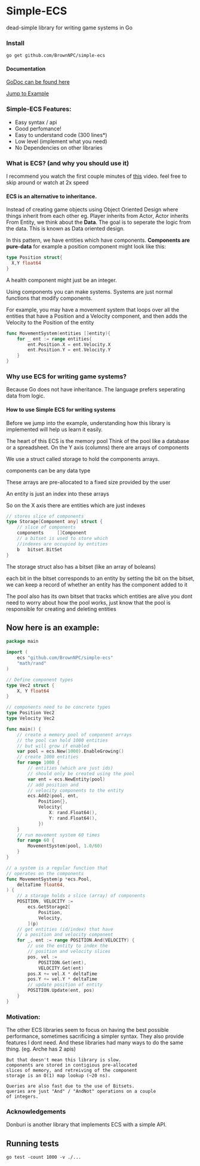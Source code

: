 # Simple-ECS
dead-simple library for writing
game systems in Go

### Install
```go get github.com/BrownNPC/simple-ecs```

#### Documentation
[GoDoc can be found here](https://pkg.go.dev/github.com/BrownNPC/simple-ecs#pkg-variables)

[Jump to Example](https://github.com/BrownNPC/simple-ecs?tab=readme-ov-file#now-here-is-an-example)

### Simple-ECS Features:
- Easy syntax / api
- Good perfomance!
- Easy to understand code (300 lines*)
- Low level (implement what you need)
- No Dependencies on other libraries


### What is ECS? (and why you should use it)
I recommend you watch the first couple minutes of [this](https://youtu.be/9LNgSDP1zrw?t=2m40s)
video. feel free to skip around
or watch at 2x speed

#### ECS is an alternative to inheritance.


Instead of creating game objects using Object Oriented Design where
things inherit from each other eg.
Player inherits from Actor, Actor inherits From Entity,
we
think about the **Data**. The goal is to
seperate the logic from the data.
This is known as
Data oriented design.

In this pattern, we have entities
which have components.
**Components are pure-data**
for example a position component
might look like this:
```go
type Position struct{
  X,Y float64
}
```
A health component might
just be an integer.

Using components you can make systems.
Systems are just normal functions that
modify components.

For example, you may have a movement system
that loops over all the entities that
have a Position and a Velocity component,
and then
adds the Velocity to the Position of the entity

```go
func MovementSystem(entities []entity){
	for _ ent := range entities{
		ent.Position.X = ent.Velocity.X
		ent.Position.Y = ent.Velocity.Y
	}
}
```

### Why use ECS for writing game systems?
  Because Go does not have inheritance.
  The language prefers seperating data from
  logic.

#### How to use Simple ECS for writing systems
Before we jump into the example, understanding how
this library is implemented will help us learn it easily.

The heart of this ECS is the memory pool
Think of the pool like a database or a spreadsheet.
On the Y axis (columns) there are arrays of components

We use a struct called storage to hold the components arrays.

components can be any data type

These arrays are pre-allocated to a fixed size provided by the user

An entity is just an index into these arrays

So on the X axis there are entities which are just indexes
```go
// stores slice of components
type Storage[Component any] struct {
	// slice of components
	components     []Component
	// a bitset is used to store which
	//indexes are occupied by entities
	b   bitset.BitSet
}
```
The storage struct also has a bitset (like an array of boleans)

each bit in the bitset corresponds to an entity
by setting the bit on the bitset, we can keep
a record of whether an entity has the component added to it

The pool also has its own bitset that tracks which entities are alive
you dont need to worry about how the pool works, just know that the
pool is responsible for creating and deleting entities

## Now here is an example:
```go
package main

import (
	ecs "github.com/BrownNPC/simple-ecs"
	"math/rand"
)

// Define component types
type Vec2 struct {
	X, Y float64
}

// components need to be concrete types
type Position Vec2
type Velocity Vec2

func main() {
	// create a memory pool of component arrays
	// the pool can hold 1000 entities
	// but will grow if enabled
	var pool = ecs.New(1000).EnableGrowing()
	// create 1000 entities
	for range 1000 {
		// entities (which are just ids)
		// should only be created using the pool
		var ent = ecs.NewEntity(pool)
		// add position and
		// velocity components to the entity
		ecs.Add2(pool, ent,
			Position{},
			Velocity{
				X: rand.Float64(),
				Y: rand.Float64(),
			})
	}
	// run movement system 60 times
	for range 60 {
		MovementSystem(pool, 1.0/60)
	}
}

// a system is a regular function that
// operates on the components
func MovementSystem(p *ecs.Pool,
	deltaTime float64,
) {
	// a storage holds a slice (array) of components
	POSITION, VELOCITY :=
		ecs.GetStorage2[
			Position,
			Velocity,
		](p)
	// get entities (id/index) that have
	// a position and velocity component
	for _, ent := range POSITION.And(VELOCITY) {
		// use the entity to index the
		// position and velocity slices
		pos, vel :=
			POSITION.Get(ent),
			VELOCITY.Get(ent)
		pos.X += vel.X * deltaTime
		pos.Y += vel.Y * deltaTime
		// update position of entity
		POSITION.Update(ent, pos)
	}
}
```


### Motivation:
  The other ECS libraries seem
  to focus on having the best
  possible performance,
  sometimes sacrificing a
  simpler syntax. They also provide features
  I dont need.
  And these libraries had
  many ways to do
  the same thing. (eg. Arche has 2 apis)

	But that doesn't mean this library is slow.
	components are stored in contigious pre-allocated
	slices of memory, and retreiving of the component
	storage is an O(1) map lookup (~20 ns).

	Queries are also fast due to the use of Bitsets.
	queries are just "And" / "AndNot" operations on a couple
	of integers.


### Acknowledgements
  Donburi is another library that
  implements ECS with a simple API.

## Running tests
`go test -count 1000 -v ./...`
